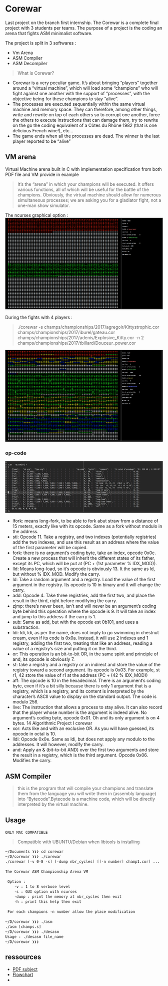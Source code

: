 
# Corewar

Last project on the branch first internship. The Corewar is a complete final project with 3 students per teams. The purpose of a project is the coding an arena that fights ASM minimalist software.

The project is split in 3 softwares :
- Vm Arena
- ASM Compiler
- ASM Decompiler

> What is Corewar?
- Corewar is a very peculiar game. It’s about bringing “players” together around a
“virtual machine”, which will load some “champions” who will fight against one another
with the support of “processes”, with the objective being for these champions
to stay “alive”.
- The processes are executed sequentially within the same virtual machine and memory
space. They can therefore, among other things, write and rewrite on top of
each others so to corrupt one another, force the others to execute instructions that
can damage them, try to rewrite on the go the coding equivalent of a Côtes du
Rhône 1982 (that is one delicious French wine!), etc...
- The game ends when all the processes are dead. The winner is the last player
reported to be “alive”

## VM arena

Virtual Machine arena built in C with implementation specification from both PDF file and VM provide in example

> It’s the “arena” in which your champions will be executed.
It offers various functions, all of which will be useful for the battle of the champions.
Obviously, the virtual machine should allow for numerous simultaneous processes;
we are asking you for a gladiator fight, not a one-man show simulator.

The ncurses graphical option :
![arena](https://github.com/panaC/corewar/blob/master/img/Screen%20Shot%202018-10-16%20at%204.08.05%20PM.png)

During the fights with 4 players :

> ./corewar -s champs/championships/2017/agregoir/Kittystrophic.cor champs/championships/2017/iburel/gateau.cor champs/championships/2017/adenis/Explosive_Kitty.cor -n 2 champs/championships/2017/tbillard/Douceur_power.cor

![fights](https://github.com/panaC/corewar/blob/master/img/Screen%20Shot%202018-10-16%20at%204.20.02%20PM.png)

### op-code

![op-code](https://github.com/panaC/corewar/blob/master/img/Screen%20Shot%202018-05-14%20at%204.07.37%20PM.png)

- lfork: means long-fork, to be able to fork abut straw from a distance of 15 meters,
exactly like with its opcode. Same as a fork without modulo in the address.
- sti: Opcode 11. Take a registry, and two indexes (potentially registries) add the
two indexes, and use this result as an address where the value of the first parameter
will be copied.
- fork: there is no argument’s coding byte, take an index, opcode 0x0c. Create a
new process that will inherit the different states of its father, except its PC, which
will be put at (PC + (1st parameter % IDX_MOD)).
- lld: Means long-load, so it’s opcode is obviously 13. It the same as ld, but
without % IDX_MOD. Modify the carry.
- ld: Take a random argument and a registry. Load the value of the first argument
in the registry. Its opcode is 10 in binary and it will change the carry.
- add: Opcode 4. Take three registries, add the first two, and place the result in the
third, right before modifying the carry.
- zjmp: there’s never been, isn’t and will never be an argument’s coding byte behind
this operation where the opcode is 9. It will take an index and jump to this address
if the carry is 1.
- sub: Same as add, but with the opcode est 0b101, and uses a substraction.
- ldi: ldi, ldi, as per the name, does not imply to go swimming in chestnut cream,
even if its code is 0x0a. Instead, it will use 2 indexes and 1 registry, adding the first
two, treating that like an address, reading a value of a registry’s size and putting
it on the third.
- or: This operation is an bit-to-bit OR, in the same spirit and principle of and, its
opcode is obviously 7.
- st: take a registry and a registry or an indirect and store the value of the registry
toward a second argument. Its opcode is 0x03. For example, st r1, 42 store the
value of r1 at the address (PC + (42 % IDX_MOD))
- aff: The opcode is 10 in the hexadecimal. There is an argument’s coding byte,
even if it’s a bit silly because there is only 1 argument that is a registry, which is a
registry, and its content is interpreted by the character’s ASCII value to display on
the standard output. The code is modulo 256.
- live: The instruction that allows a process to stay alive. It can also record that
the player whose number is the argument is indeed alive. No argument’s coding
byte, opcode 0x01. Oh and its only argument is on 4 bytes.
14
Algorithmic Project I corewar
- xor: Acts like and with an exclusive OR. As you will have guessed, its opcode in
octal is 10.
- lldi: Opcode 0x0e. Same as ldi, but does not apply any modulo to the addresses.
It will however, modify the carry.
- and: Apply an & (bit-to-bit AND) over the first two arguments and store the result
in a registry, which is the third argument. Opcode 0x06. Modifies the carry.

## ASM Compiler

> this is the program that will compile your champions and translate
them from the language you will write them in (assembly language) into “Bytecode”.Bytecode
is a machine code, which will be directly interpreted by the virtual
machine.

## Usage

`ONLY MAC COMPATIBLE`
> Compatible with UBUNTU/Debian when libtools is installing

```
~/Documents ❯❯❯ cd corewar
~/D/corewar ❯❯❯ ./corewar
./corewar [-v 0-8 -s] [-dump nbr_cycles] [[-n number] champ1.cor] ...

The Corewar ASM Championship Arena VM

 Option :
	-v : 1 to 8 verbose level
	-s : GUI option with ncurses
	-dump : print the memory at nbr_cycles then exit
	-h : print this help then exit

 For each champions -n number allow the place modification

~/D/corewar ❯❯❯ ./asm
./asm [champs.s]
~/D/corewar ❯❯❯ ./desasm
Usage : ./desasm file_name
~/D/corewar ❯❯❯
```

## ressources

- [PDF subject](https://cdn.intra.42.fr/pdf/pdf/963/corewar.en.pdf)
- [Flowchart](https://drive.google.com/file/d/1uXV56JA1NcN8Y7EfY1jYNp7gSHuubK4f/view?usp=sharing)
-
